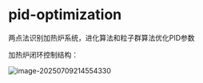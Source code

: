 # pid-optimization
两点法识别加热炉系统，进化算法和粒子群算法优化PID参数

加热炉闭环控制结构：

![image-20250709214554330](C:\Users\Lrb49\AppData\Roaming\Typora\typora-user-images\image-20250709214554330.png)
